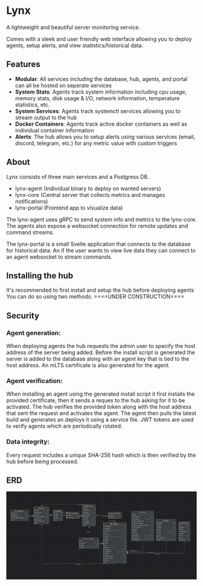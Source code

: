 # Lynx

A lightweight and beautiful server monitoring service.

Comes with a sleek and user friendly web interface allowing you to deploy agents, setup alerts, and view
statistics/historical data.

## Features

- **Modular**: All services including the database, hub, agents, and portal can all be hosted on seperate services
- **System Stats**: Agents track system information including cpu usage, memory stats, disk usage & I/O, network
  information, temperature statistics, etc.
- **System Services**: Agents track systemctl services allowing you to stream output to the hub
- **Docker Containers**: Agents track active docker containers as well as individual container information
- **Alerts**: The hub allows you to setup alerts using various services (email, discord, telegram, etc.) for any metric
  value with custom triggers

## About

Lynx consists of three main services and a Postgress DB.

- lynx-agent (Individual binary to deploy on wanted servers)
- lynx-core (Central server that collects metrics and manages notifications)
- lynx-portal (Frontend app to visualize data)

The lynx-agent uses gRPC to send system info and metrics to the lynx-core. The agents also expose a websocket connection
for remote updates and command streams.

The lynx-portal is a small Svelte application that connects to the database for historical data. An if the user wants to
view live data they can connect to an agent websocket to stream commands.

## Installing the hub
It's recommended to first install and setup the hub before deploying agents
You can do so using two methods:
====UNDER CONSTRUCTION====

## Security

### **Agent generation:**

When deploying agents the hub requests the admin user to specify the host address of the server being added. Before the
install script is generated the server is added to the database along with an agent key that is tied to the host
address. An mLTS certificate is also generated for the agent.

### **Agent verification:**

When installing an agent using the generated install script it first installs the provided certificate, then it sends a
reques to the hub asking for it to be activated. The hub verifies the provided token along with the host address that
sent the request and activates the agent. The agent then pulls the latest build and generates an deploys it using a
service file.
JWT tokens are used to verify agents which are periodically rotated.

### **Data integrity:**

Every request includes a unique SHA-256 hash which is then verified by the hub before being processed.

## ERD

![ERD](./ERD.png)
    
